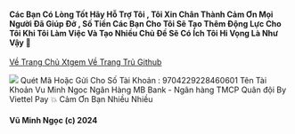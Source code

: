 #### Các Bạn Có Lòng Tốt Hãy Hỗ Trợ Tôi , Tôi Xin Chân Thành Cảm Ơn Mọi Người Đã Giúp Đỡ , Số Tiền Các Bạn Cho Tôi Sẽ Tạo Thêm Động Lực Cho Tôi Khi Tôi Làm Việc Và Tạo Nhiều Chủ Đề Sẽ Có Ích Tôi Hi Vọng Là Như Vậy 🥰 

[Về Trang Chủ Xtgem ](http://vmnit.mobie.in/) [Về Trang Trủ Github](https://github.com/vuminhngocpt/vuminhngocpt-gmail.com)

<img src="http://vmnit.mobie.in/images/421B68EB-F87A-4C99-BA58-51C24A8498A0.jpg">
Quét Mã Hoặc Gửi Cho Số Tài Khoản : 9704229228460601 
Tên Tài Khoản Vu Minh Ngoc 
Ngân Hàng MB Bank - Ngân hàng TMCP Quân đội By Viettel Pay 💥 Cảm Ơn Bạn Nhiều Nhiều 



####    Vũ Minh Ngọc (c) 2024 
